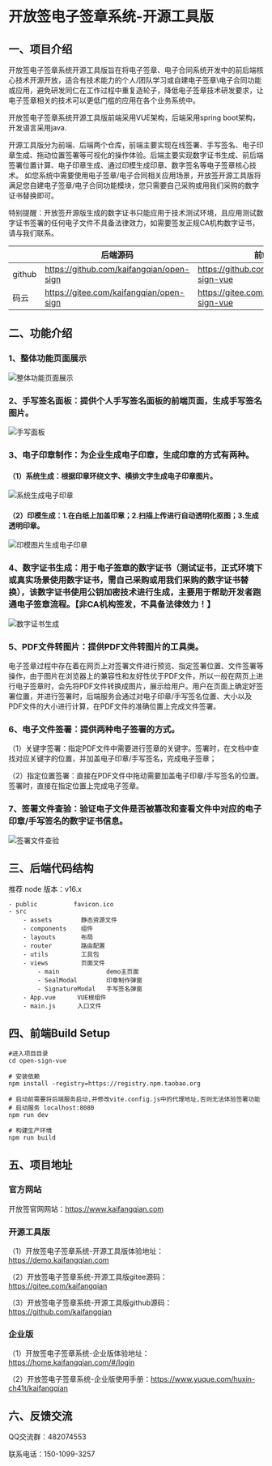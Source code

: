 # 开放签电子签章系统-开源工具版

## 一、项目介绍

开放签电子签章系统开源工具版旨在将电子签章、电子合同系统开发中的前后端核心技术开源开放，适合有技术能力的个人/团队学习或自建电子签章\电子合同功能或应用，避免研发同仁在工作过程中重复造轮子，降低电子签章技术研发要求，让电子签章相关的技术可以更低门槛的应用在各个业务系统中。

开放签电子签章系统开源工具版前端采用VUE架构，后端采用spring boot架构，开发语言采用java.

开源工具版分为前端、后端两个仓库，前端主要实现在线签署、手写签名、电子印章生成、拖动位置签署等可视化的操作体验。后端主要实现数字证书生成、前后端签署位置计算、电子印章生成、通过印模生成印章、数字签名等电子签章核心技术。
如您系统中需要使用电子签章/电子合同相关应用场景，开放签开源工具版将满足您自建电子签章/电子合同功能模块，您只需要自己采购或用我们采购的数字证书替换即可。

特别提醒：开放签开源版生成的数字证书只能应用于技术测试环境，且应用测试数字证书签署的任何电子文件不具备法律效力，如需要签发正规CA机构数字证书，请与我们联系。

|       |   后端源码  |   前端源码  |
|-------|--- | --- |
| github |  https://github.com/kaifangqian/open-sign   |  https://github.com/kaifangqian/open-sign-vue  |
| 码云    |  https://gitee.com/kaifangqian/open-sign   |  https://gitee.com/kaifangqian/open-sign-vue  |

## 二、功能介绍
### 1、整体功能页面展示
![整体功能页面展示](./src/assets/images/product.png)

### 2、手写签名面板：提供个人手写签名面板的前端页面，生成手写签名图片。
![手写面板](./src/assets/images/signature.png)

### 3、电子印章制作：为企业生成电子印章，生成印章的方式有两种。
#### （1）系统生成：根据印章环绕文字、横排文字生成电子印章图片。
![系统生成电子印章](./src/assets/images/seal-template.png)

#### （2）印模生成：1.在白纸上加盖印章；2.扫描上传进行自动透明化抠图；3.生成透明印章。
![印模图片生成电子印章](./src/assets/images/seal-ym.png)

### 4、数字证书生成：用于电子签章的数字证书（测试证书，正式环境下或真实场景使用数字证书，需自己采购或用我们采购的数字证书替换），该数字证书使用公钥加密技术进行生成，主要用于帮助开发者跑通电子签章流程。【非CA机构签发，不具备法律效力！】
![数字证书生成](./src/assets/images/pdf-cert.png)
### 5、PDF文件转图片：提供PDF文件转图片的工具类。
电子签章过程中存在着在网页上对签署文件进行预览、指定签署位置、文件签署等操作，由于图片在浏览器上的兼容性和友好性优于PDF文件，所以一般在网页上进行电子签章时，会先将PDF文件转换成图片，展示给用户。用户在页面上确定好签署位置，并进行签署时，后端服务会通过对电子印章/手写签名位置、大小以及PDF文件的大小进行计算，在PDF文件的准确位置上完成文件签署。

### 6、电子文件签署：提供两种电子签署的方式。
（1）关键字签署：指定PDF文件中需要进行签章的关键字。签署时，在文档中查找对应关键字的位置，并加盖电子印章/手写签名，完成电子签章；

（2）指定位置签署：直接在PDF文件中拖动需要加盖电子印章/手写签名的位置。签署时，直接在指定位置上完成电子签章。


### 7、签署文件查验：验证电子文件是否被篡改和查看文件中对应的电子印章/手写签名的数字证书信息。
![签署文件查验](./src/assets/images/verify.png)

## 三、后端代码结构
推荐 node 版本：v16.x
```
- public          favicon.ico
- src          
	- assets        静态资源文件
	- components    组件 
	- layouts       布局
	- router        路由配置
	- utils         工具包
	- views         页面文件
		- main             demo主页面
		- SealModal        印章制作弹窗
		- SignatureModal   手写签名弹窗
	- App.vue      VUE根组件
	- main.js      入口文件
```


## 四、前端Build Setup

```
#进入项目目录
cd open-sign-vue

# 安装依赖
npm install -registry=https://registry.npm.taobao.org

# 启动前需要将后端服务启动,并修改vite.config.js中的代理地址,否则无法体验签署功能
# 启动服务 localhost:8080
npm run dev

# 构建生产环境
npm run build
```


## 五、项目地址

### 官方网站

开放签官网网站：https://www.kaifangqian.com

### 开源工具版
（1）开放签电子签章系统-开源工具版体验地址：https://demo.kaifangqian.com

（2）开放签电子签章系统-开源工具版gitee源码：https://gitee.com/kaifangqian

（3）开放签电子签章系统-开源工具版github源码：https://github.com/kaifangqian

### 企业版
（1）开放签电子签章系统-企业版体验地址：https://home.kaifangqian.com/#/login

（2）开放签电子签章系统-企业版使用手册：https://www.yuque.com/huxin-ch41t/kaifangqian



## 六、反馈交流
QQ交流群：482074553

联系电话：150-1099-3257



